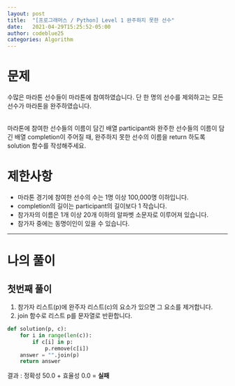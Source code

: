 ```yaml
---
layout: post
title:  "[프로그래머스 / Python] Level 1 완주하지 못한 선수"
date:   2021-04-29T15:25:52-05:00
author: codeblue25
categories: Algorithm
---
```


<h1>문제</h1>

수많은 마라톤 선수들이 마라톤에 참여하였습니다. 단 한 명의 선수를 제외하고는 모든 선수가 마라톤을 완주하였습니다.<br/><br/>

마라톤에 참여한 선수들의 이름이 담긴 배열 participant와 완주한 선수들의 이름이 담긴 배열 completion이 주어질 때, 완주하지 못한 선수의 이름을 return 하도록 solution 함수를 작성해주세요.

<h1>제한사항</h1>

* 마라톤 경기에 참여한 선수의 수는 1명 이상 100,000명 이하입니다.
* completion의 길이는 participant의 길이보다 1 작습니다.
* 참가자의 이름은 1개 이상 20개 이하의 알파벳 소문자로 이루어져 있습니다.
* 참가자 중에는 동명이인이 있을 수 있습니다.

---

<h1>나의 풀이</h1>

<h2>첫번째 풀이</h2>

1. 참가자 리스트(p)에 완주자 리스트(c)의 요소가 있으면 그 요소를 제거합니다.
2. join 함수로 리스트 p를 문자열로 반환합니다.

```python
def solution(p, c):
    for i in range(len(c)):
        if c[i] in p:
            p.remove(c[i])
    answer = "".join(p)
    return answer
```

결과 : 정확성 50.0 + 효율성 0.0 = **실패**